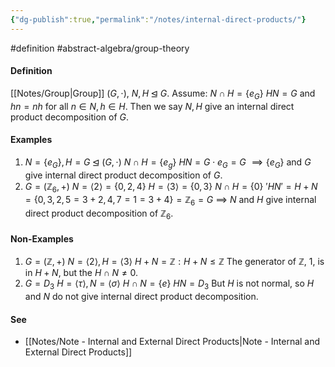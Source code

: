 ```yaml
---
{"dg-publish":true,"permalink":"/notes/internal-direct-products/"}
---
```


#definition #abstract-algebra/group-theory 

#### Definition
[[Notes/Group\|Group]] $( G, \cdot )$, $N,H \unlhd G$. 
Assume:
	$N \cap H=\{ e_{G} \}$
	$HN = G$ and $hn=nh$ for all $n\in N, h \in H$.
Then we say $N,H$ give an internal direct product decomposition of $G$.

#### Examples
1) $N = \{ e_{G} \},H=G \unlhd ( G, \cdot )$
	$N\cap H = \{ e_{g} \}$
	$HN = G \cdot e_{G} = G$
	$\implies \{ e_{G} \}$ and $G$ give internal direct product decomposition of $G$. 
2) $G=( \mathbb{Z}_{6}, + )$
	$N=\langle 2 \rangle=\{ 0,2,4 \}$
	$H=\langle 3 \rangle=\{ 0,3 \}$
	$N \cap H = \{ 0 \}$
	$'HN' = H + N = \{ 0,3,2,5=3+2,4,7=1=3+4 \} = \mathbb{Z}_{6}=G$
	$\implies$ $N$ and $H$ give internal direct product decomposition of $\mathbb{Z}_{6}$.

#### Non-Examples
1) $G=( \mathbb{Z}, + )$
	$N=\langle 2 \rangle, H=\langle 3 \rangle$
	$H+N = \mathbb{Z}:H+N\leq \mathbb{Z}$
	The generator of $\mathbb{Z}$, $1$, is in $H+N$, but the $H\cap N \neq 0$.
2) $G=D_{3}$
	$H=\langle \tau \rangle, N=\langle \sigma \rangle$
	$H\cap N=\{ e \}$
	$HN=D_{3}$
	But $H$ is not normal, so $H$ and $N$ do not give internal direct product decomposition.

#### See
- [[Notes/Note - Internal and External Direct Products\|Note - Internal and External Direct Products]]
